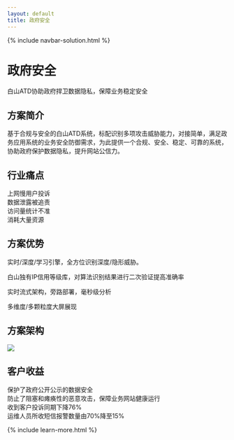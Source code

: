 ```yaml
---
layout: default
title: 政府安全
---
```


{% include navbar-solution.html %}

<div class="solution-item-banner zhengfuyewu-banner">
    <div class="solution-item-banner-info">
        <h1>政府安全</h1>
        <p>白山ATD协助政府捍卫数据隐私，保障业务稳定安全</p>
    </div>
</div>
<div class="solution-item-introduction">
    <h2>方案简介</h2>
    <p>基于合规与安全的白山ATD系统，标配识别多项攻击威胁能力，对接简单，满足政务应用系统的业务安全防御需求，为此提供一个合规、安全、稳定、可靠的系统，协助政府保护数据隐私，提升网站公信力。</p>
</div>
<div class="solution-item-pain-points">
    <h2>行业痛点</h2>
    <div class="pain-points container">
        <div class="col-sm-6 "><div>上网慢用户投诉</div></div>
        <div class="col-sm-6"><div>数据泄露被追责</div></div>
        <div class="col-sm-6"><div>访问量统计不准</div></div>
        <div class="col-sm-6"><div>消耗大量资源</div></div>
    </div>
</div>
<div class="solution-item-advantage">
    <h2>方案优势</h2>
    <p>实时/深度/学习引擎，全方位识别深度/隐形威胁。</p>
    <p>白山独有IP信用等级库，对算法识别结果进行二次验证提高准确率</p>
    <p>实时流式架构，旁路部署，毫秒级分析</p>
    <p>多维度/多颗粒度大屏展现</p>
</div>
<div class="solution-item-structure">
    <h2>方案架构</h2>
    <img src="{{ site.baseurl }}/public/image/solution/structure-government-security.png">
</div>
<div class="solution-item-applicable">
    <h2>客户收益</h2>
    <div>保护了政府公开公示的数据安全</div>
    <div>防止了阻塞和瘫痪性的恶意攻击，保障业务网站健康运行</div>
    <div>收到客户投诉同期下降76%</div>
    <div>运维人员所收短信报警数量由70%降至15%</div>
</div>

{% include learn-more.html %}

<div class="clean"></div>